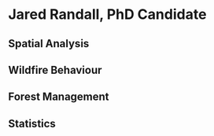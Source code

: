 # Jared Randall, PhD Candidate 

## Spatial Analysis 


## Wildfire Behaviour 


## Forest Management 


## Statistics 

